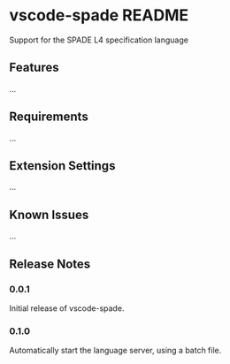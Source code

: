 # vscode-spade README

Support for the SPADE L4 specification language

## Features

...

## Requirements

...

## Extension Settings

...

## Known Issues

...

## Release Notes

### 0.0.1

Initial release of vscode-spade.

### 0.1.0

Automatically start the language server, using a batch file.
